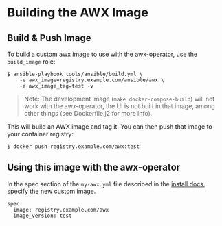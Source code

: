 # Building the AWX Image

## Build & Push Image

To build a custom awx image to use with the awx-operator, use the `build_image` role:

```
$ ansible-playbook tools/ansible/build.yml \
    -e awx_image=registry.example.com/ansible/awx \
    -e awx_image_tag=test -v
```

> Note: The development image (`make docker-compose-build`) will not work with the awx-operator, the UI is not built in that image, among other things (see Dockerfile.j2 for more info).

This will build an AWX image and tag it.  You can then push that image to your container registry:


```
$ docker push registry.example.com/awx:test
```


## Using this image with the awx-operator

In the spec section of the `my-awx.yml` file described in the [install docs](./../INSTALL.md#deploy-awx),
specify the new custom image.

```
spec:
  image: registry.example.com/awx
  image_version: test
```
